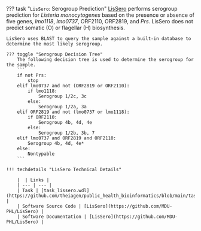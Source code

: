 ??? task "`LisSero`: Serogroup Prediction"
    [LisSero](https://github.com/MDU-PHL/LisSero) performs serogroup prediction for _Listeria monocytogenes_ based on the presence or absence of five genes, _lmo1118_, _lmo0737_, ORF2110, ORF2819, and _Prs_. LisSero does not predict somatic (O) or flagellar (H) biosynthesis.

    LisSero uses BLAST to query the sample against a built-in database to determine the most likely serogroup. 

    ??? toggle "Serogroup Decision Tree"
        The following decision tree is used to determine the serogroup for the sample.
        ```
        if not Prs:
            stop
        elif lmo0737 and not (ORF2819 or ORF2110):
            if lmo1118:
                Serogroup 1/2c, 3c
            else:
                Serogroup 1/2a, 3a
        elif ORF2819 and not (lmo0737 or lmo1118):
            if ORF2110:
                Serogroup 4b, 4d, 4e
            else:
                Serogroup 1/2b, 3b, 7
        elif lmo0737 and ORF2819 and ORF2110:
            Serogroup 4b, 4d, 4e*
        else:
            Nontypable
        ```

    !!! techdetails "LisSero Technical Details"
        
        |  | Links |
        | --- | --- |
        | Task | [task_lissero.wdl](https://github.com/theiagen/public_health_bioinformatics/blob/main/tasks/species_typing/listeria/task_lissero.wdl) |
        | Software Source Code | [LisSero](https://github.com/MDU-PHL/LisSero) |
        | Software Documentation | [LisSero](https://github.com/MDU-PHL/LisSero) |
